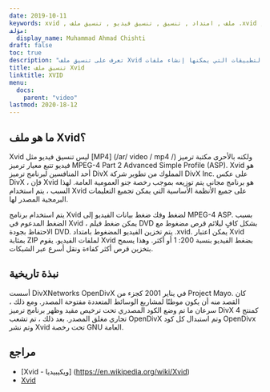 ```yaml
---
date: 2019-10-11
keywords: xvid , ملف , امتداد , تنسيق , تنسيق فيديو , تنسيق ملف .xvid , تنسيق ملف xvid , امتداد .xvid , امتداد xvid , كيفية فتح ملف xvid
مؤلف:
  display_name: Muhammad Ahmad Chishti
draft: false
toc: true
description: "تعرف على تنسيق ملف Xvid وواجهات برمجة التطبيقات التي يمكنها إنشاء ملفات Xvid وفتحها"
title: تنسيق ملف Xvid
linktitle: XVID
menu:
  docs:
    parent: "video"
lastmod: 2020-18-12
---
```


## ما هو ملف Xvid؟ ##

Xvid ليس تنسيق فيديو مثل [MP4] (/ar/ video / mp4 /) ولكنه بالأحرى مكتبة ترميز فيديو تتبع معيار ترميز MPEG-4 Part 2 Advanced Simple Profile (ASP). Xvid هو أحد المنافسين لبرنامج ترميز DivX المملوك من تطوير شركة DivX Inc. على عكس DivX ، فإن Xvid هو برنامج مجاني يتم توزيعه بموجب رخصة جنو العمومية العامة. لهذا السبب ، يتم استخدام Xvid على جميع الأنظمة الأساسية التي يمكن تجميع التعليمات البرمجية المصدر لها.

يتم استخدام برنامج Xvid لضغط وفك ضغط بيانات الفيديو إلى MPEG-4 ASP. بسبب الضغط المدعوم في Xvid ، يمكن ضغط فيلم DVD بشكل كافٍ ليلائم قرص مضغوط مع الاحتفاظ بجودة DVD. يتم تخزين الفيديو المضغوط بامتداد .xvid. يمكن اعتبار Xvid بمثابة ZIP لملفات الفيديو. يقوم Xvid بضغط الفيديو بنسبة 200: 1 أو أكثر. وهذا يسمح بتخزين قرص أكثر كفاءة ونقل أسرع عبر الشبكات.

## نبذة تاريخية ##

أسست DivXNetworks OpenDivX في يناير 2001 كجزء من Project Mayo. كان القصد منه أن يكون موطنًا لمشاريع الوسائط المتعددة مفتوحة المصدر. ومع ذلك ، سرعان ما تم وضع الكود المصدري تحت ترخيص مقيد وظهر برنامج ترميز DivX 4 كمنتج تجاري مغلق المصدر. بعد ذلك ، تم تشعب OpenDivX وتم استبدال كل كود OpenDivx وتم نشر Xvid تحت رخصة GNU العامة.

## مراجع ##

- [Xvid - ويكيبيديا] (https://en.wikipedia.org/wiki/Xvid)
- [Xvid](https://www.xvid.com/)
